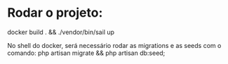 

<h1>Rodar o projeto:</h1>
docker build . && ./vendor/bin/sail up

No shell do docker, será necessário rodar as migrations e as seeds com o comando: php artisan migrate && php artisan db:seed;

